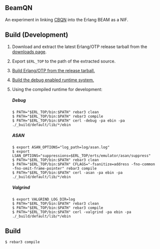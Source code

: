 ## BeamQN

An experiment in linking [CBQN](https://github.com/dzaima/CBQN) into the Erlang BEAM as a NIF. 

Build (Development)
-----

1. Download and extract the latest Erlang/OTP release tarball from the [downloads page](https://www.erlang.org/downloads).
2. Export `$ERL_TOP` to the path of the extracted source.
3. [Build Erlang/OTP from the release tarball.](https://www.erlang.org/doc/installation_guide/install#how-to-build-and-install-erlang-otp)
4. [Build the debug enabled runtime system.](https://www.erlang.org/doc/installation_guide/install#Advanced-configuration-and-build-of-ErlangOTP_Building_How-to-Build-a-Debug-Enabled-Erlang-RunTime-System)
5. Using the compiled runtime for development:

   ##### Debug
   
       $ PATH="$ERL_TOP/bin:$PATH" rebar3 clean   
       $ PATH="$ERL_TOP/bin:$PATH" rebar3 compile
       $ PATH="$ERL_TOP/bin:$PATH" cerl -debug -pa ebin -pa ./_build/default/lib/*/ebin
   
   ##### ASAN

       $ export ASAN_OPTIONS="log_path=log/asan.log"
       $ export LSAN_OPTIONS="suppressions=$ERL_TOP/erts/emulator/asan/suppress"
       $ PATH="$ERL_TOP/bin:$PATH" rebar3 clean   
       $ PATH="$ERL_TOP/bin:$PATH" CFLAGS="-fsanitize=address -fno-common -fno-omit-frame-pointer" rebar3 compile
       $ PATH="$ERL_TOP/bin:$PATH" cerl -asan -pa ebin -pa ./_build/default/lib/*/ebin

   ##### Valgrind

       $ export VALGRIND_LOG_DIR=log
       $ PATH="$ERL_TOP/bin:$PATH" rebar3 clean   
       $ PATH="$ERL_TOP/bin:$PATH" rebar3 compile
       $ PATH="$ERL_TOP/bin:$PATH" cerl -valgrind -pa ebin -pa ./_build/default/lib/*/ebin
   
Build
-----

    $ rebar3 compile
